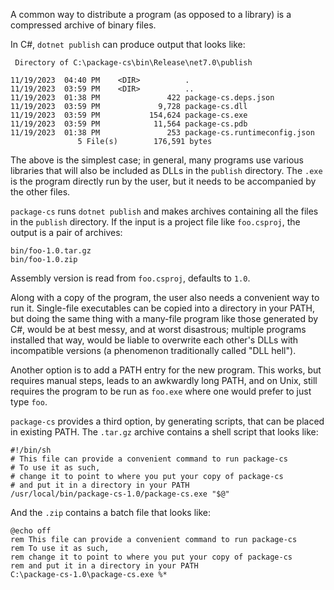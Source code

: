A common way to distribute a program (as opposed to a library) is a compressed archive of binary files.

In C#, `dotnet publish` can produce output that looks like:

```
 Directory of C:\package-cs\bin\Release\net7.0\publish

11/19/2023  04:40 PM    <DIR>          .
11/19/2023  03:59 PM    <DIR>          ..
11/19/2023  01:38 PM               422 package-cs.deps.json
11/19/2023  03:59 PM             9,728 package-cs.dll
11/19/2023  03:59 PM           154,624 package-cs.exe
11/19/2023  03:59 PM            11,564 package-cs.pdb
11/19/2023  01:38 PM               253 package-cs.runtimeconfig.json
               5 File(s)        176,591 bytes
```

The above is the simplest case; in general, many programs use various libraries that will also be included as DLLs in the `publish` directory. The `.exe` is the program directly run by the user, but it needs to be accompanied by the other files.

`package-cs` runs `dotnet publish` and makes archives containing all the files in the `publish` directory. If the input is a project file like `foo.csproj`, the output is a pair of archives:

```
bin/foo-1.0.tar.gz
bin/foo-1.0.zip
```

Assembly version is read from `foo.csproj`, defaults to `1.0`.

Along with a copy of the program, the user also needs a convenient way to run it. Single-file executables can be copied into a directory in your PATH, but doing the same thing with a many-file program like those generated by C#, would be at best messy, and at worst disastrous; multiple programs installed that way, would be liable to overwrite each other's DLLs with incompatible versions (a phenomenon traditionally called "DLL hell").

Another option is to add a PATH entry for the new program. This works, but requires manual steps, leads to an awkwardly long PATH, and on Unix, still requires the program to be run as `foo.exe` where one would prefer to just type `foo`.

`package-cs` provides a third option, by generating scripts, that can be placed in existing PATH. The `.tar.gz` archive contains a shell script that looks like:

```
#!/bin/sh
# This file can provide a convenient command to run package-cs
# To use it as such,
# change it to point to where you put your copy of package-cs
# and put it in a directory in your PATH
/usr/local/bin/package-cs-1.0/package-cs.exe "$@"
```

And the `.zip` contains a batch file that looks like:

```
@echo off
rem This file can provide a convenient command to run package-cs
rem To use it as such,
rem change it to point to where you put your copy of package-cs
rem and put it in a directory in your PATH
C:\package-cs-1.0\package-cs.exe %*
```
